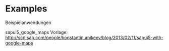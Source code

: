 # Examples
Beispielanwendungen


sapui5_google_maps
Vorlage: http://scn.sap.com/people/konstantin.anikeev/blog/2013/02/11/sapui5-with-google-maps